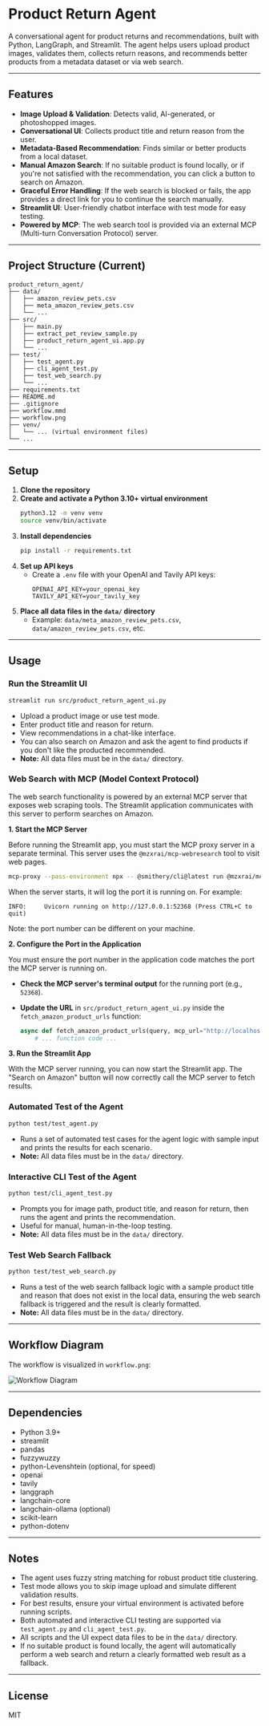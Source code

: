# Product Return Agent

A conversational agent for product returns and recommendations, built with Python, LangGraph, and Streamlit. The agent helps users upload product images, validates them, collects return reasons, and recommends better products from a metadata dataset or via web search.

---

## Features
- **Image Upload & Validation**: Detects valid, AI-generated, or photoshopped images.
- **Conversational UI**: Collects product title and return reason from the user.
- **Metadata-Based Recommendation**: Finds similar or better products from a local dataset.
- **Manual Amazon Search**: If no suitable product is found locally, or if you're not satisfied with the recommendation, you can click a button to search on Amazon.
- **Graceful Error Handling**: If the web search is blocked or fails, the app provides a direct link for you to continue the search manually.
- **Streamlit UI**: User-friendly chatbot interface with test mode for easy testing.
- **Powered by MCP**: The web search tool is provided via an external MCP (Multi-turn Conversation Protocol) server.

---

## Project Structure (Current)

```
product_return_agent/
├── data/
│   ├── amazon_review_pets.csv
│   ├── meta_amazon_review_pets.csv
│   └── ...
├── src/
│   ├── main.py
│   ├── extract_pet_review_sample.py
│   ├── product_return_agent_ui.app.py
│   └── ...
├── test/
│   ├── test_agent.py
│   ├── cli_agent_test.py
│   ├── test_web_search.py
│   └── ...
├── requirements.txt
├── README.md
├── .gitignore
├── workflow.mmd
├── workflow.png
├── venv/
│   └── ... (virtual environment files)
└── ...
```

---

## Setup

1. **Clone the repository**
2. **Create and activate a Python 3.10+ virtual environment**
   ```bash
   python3.12 -m venv venv
   source venv/bin/activate
   ```
3. **Install dependencies**
   ```bash
   pip install -r requirements.txt
   ```
4. **Set up API keys**
   - Create a `.env` file with your OpenAI and Tavily API keys:
     ```env
     OPENAI_API_KEY=your_openai_key
     TAVILY_API_KEY=your_tavily_key
     ```
5. **Place all data files in the `data/` directory**
   - Example: `data/meta_amazon_review_pets.csv`, `data/amazon_review_pets.csv`, etc.

---

## Usage

### **Run the Streamlit UI**
```bash
streamlit run src/product_return_agent_ui.py
```
- Upload a product image or use test mode.
- Enter product title and reason for return.
- View recommendations in a chat-like interface.
- You can also search on Amazon and ask the agent to find products if you don't like the producted recommended.
- **Note:** All data files must be in the `data/` directory.

### **Web Search with MCP (Model Context Protocol)**

The web search functionality is powered by an external MCP server that exposes web scraping tools. The Streamlit application communicates with this server to perform searches on Amazon.

**1. Start the MCP Server**

Before running the Streamlit app, you must start the MCP proxy server in a separate terminal. This server uses the `@mzxrai/mcp-webresearch` tool to visit web pages.

```bash
mcp-proxy --pass-environment npx -- @smithery/cli@latest run @mzxrai/mcp-webresearch --config '{}'
```

When the server starts, it will log the port it is running on. For example:

```
INFO:     Uvicorn running on http://127.0.0.1:52368 (Press CTRL+C to quit)
```
Note: the port number can be different on your machine.

**2. Configure the Port in the Application**

You must ensure the port number in the application code matches the port the MCP server is running on.

-   **Check the MCP server's terminal output** for the running port (e.g., `52368`).
-   **Update the URL** in `src/product_return_agent_ui.py` inside the `fetch_amazon_product_urls` function:

    ```python
    async def fetch_amazon_product_urls(query, mcp_url="http://localhost:52368/sse"):
        # ... function code ...
    ```

**3. Run the Streamlit App**

With the MCP server running, you can now start the Streamlit app. The "Search on Amazon" button will now correctly call the MCP server to fetch results.

### **Automated Test of the Agent**
```bash
python test/test_agent.py
```
- Runs a set of automated test cases for the agent logic with sample input and prints the results for each scenario.
- **Note:** All data files must be in the `data/` directory.

### **Interactive CLI Test of the Agent**
```bash
python test/cli_agent_test.py
```
- Prompts you for image path, product title, and reason for return, then runs the agent and prints the recommendation.
- Useful for manual, human-in-the-loop testing.
- **Note:** All data files must be in the `data/` directory.

### **Test Web Search Fallback**
```bash
python test/test_web_search.py
```
- Runs a test of the web search fallback logic with a sample product title and reason that does not exist in the local data, ensuring the web search fallback is triggered and the result is clearly formatted.
- **Note:** All data files must be in the `data/` directory.

---

## Workflow Diagram

The workflow is visualized in `workflow.png`:

![Workflow Diagram](workflow.png)

---

## Dependencies
- Python 3.9+
- streamlit
- pandas
- fuzzywuzzy
- python-Levenshtein (optional, for speed)
- openai
- tavily
- langgraph
- langchain-core
- langchain-ollama (optional)
- scikit-learn
- python-dotenv

---

## Notes
- The agent uses fuzzy string matching for robust product title clustering.
- Test mode allows you to skip image upload and simulate different validation results.
- For best results, ensure your virtual environment is activated before running scripts.
- Both automated and interactive CLI testing are supported via `test_agent.py` and `cli_agent_test.py`.
- All scripts and the UI expect data files to be in the `data/` directory.
- If no suitable product is found locally, the agent will automatically perform a web search and return a clearly formatted web result as a fallback.

---

## License
MIT 